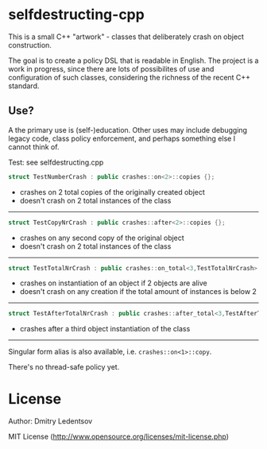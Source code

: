 selfdestructing-cpp
===================

This is a small C++ "artwork" - classes that deliberately crash on object construction.

The goal is to create a policy DSL that is readable in English. The project is a work in progress, since there are lots of possibilites of use and configuration of such classes, considering the richness of the recent C++ standard.

Use?
----

A the primary use is (self-)education. Other uses may include debugging legacy code, class policy enforcement, and perhaps something else I cannot think of.

Test: see selfdestructing.cpp

````cpp
struct TestNumberCrash : public crashes::on<2>::copies {};
````
- crashes on 2 total copies of the originally created object
- doesn't crash on 2 total instances of the class

---


````cpp
struct TestCopyNrCrash : public crashes::after<2>::copies {};
````
- crashes on any second copy of the original object
- doesn't crash on 2 total instances of the class 

---

````cpp
struct TestTotalNrCrash : public crashes::on_total<3,TestTotalNrCrash>::instances {};
````
- crashes on instantiation of an object if 2 objects are alive
- doesn't crash on any creation if the total amount of instances is below 2

---

````cpp
struct TestAfterTotalNrCrash : public crashes::after_total<3,TestAfterTotalNrCrash>::instances {};
````
- crashes after a third object instantiation of the class

---

Singular form alias is also available, i.e. `crashes::on<1>::copy`.

There's no thread-safe policy yet.

License
=======
Author: Dmitry Ledentsov

MIT License (http://www.opensource.org/licenses/mit-license.php)
